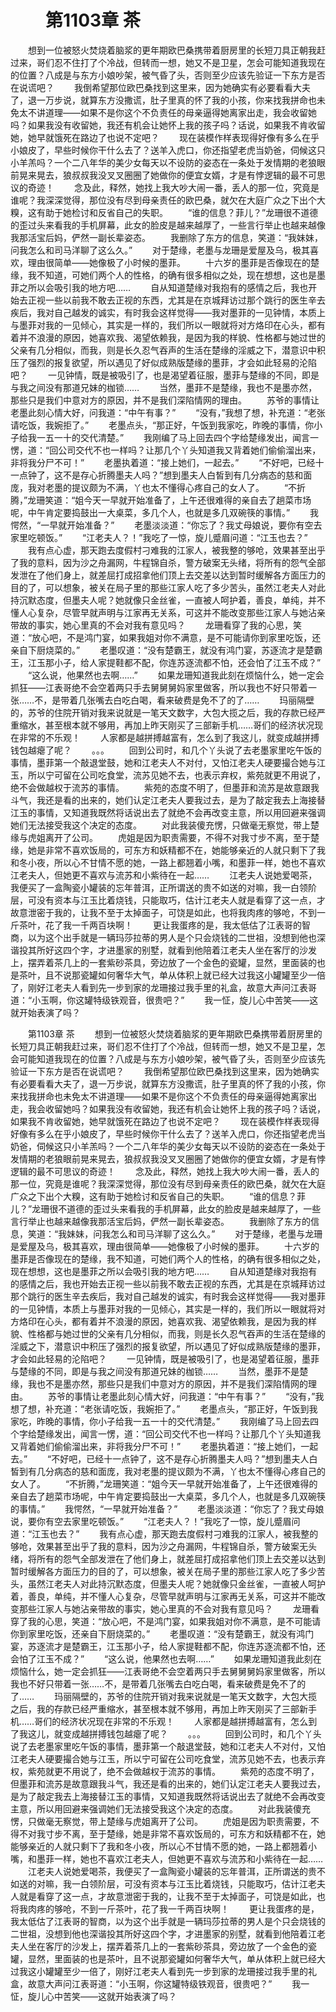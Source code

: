 # 　　第1103章 茶
　　想到一位被怒火焚烧着脑浆的更年期欧巴桑携带着厨房里的长短刀具正朝我赶过来，哥们忍不住打了个冷战，但转而一想，她又不是卫星，怎会可能知道我现在的位置？八成是与东方小娘吵架，被气昏了头，否则至少应该先验证一下东方是否在说谎吧？
　　我倒希望那位欧巴桑找到这里来，因为她确实有必要看看大夫了，退一万步说，就算东方没撒谎，肚子里真的怀了我的小孩，你来找我拼命也未免太不讲道理——如果不是你这个不负责任的母亲逼得她离家出走，我会收留她吗？如果我没有收留她，我还有机会让她怀上我的孩子吗？话说，如果我不肯收留她，她早就饿死在路边了也说不定吧？
　　现在装模作样表现得好像有多么在乎小娘皮了，早些时候你干什么去了？送羊入虎口，你还指望老虎当奶爸，伺候这只小羊羔吗？一个二八年华的美少女每天以不设防的姿态在一条处于发情期的老狼眼前晃来晃去，狼叔叔我没叉叉圈圈了她做你的便宜女婿，才是有悖逻辑的最不可思议的奇迹！
　　念及此，释然，她找上我大吵大闹一番，丢人的那一位，究竟是谁呢？我深深觉得，那位没有尽到母亲责任的欧巴桑，就欠在大庭广众之下出个大糗，这有助于她检讨和反省自己的失职。
　　“谁的信息？菲儿？”龙珊很不道德的歪过头来看我的手机屏幕，此女的脸皮是越来越厚了，一些言行举止也越来越像我那活宝后妈，俨然一副长辈姿态。
　　我删除了东方的信息，笑道：“我妹妹，问我怎么和司马洋聊了这么久。”
　　对于楚缘，老墨与龙珊是爱屋及乌，极其喜欢，理由很简单——她像极了小时候的墨菲。
　　十六岁的墨菲是否像现在的楚缘，我不知道，可她们两个人的性格，的确有很多相似之处，现在想想，这也是墨菲之所以会吸引我的地方吧……
　　自从知道楚缘对我抱有的感情之后，我也开始去正视一些以前我不敢去正视的东西，尤其是在京城拜访过那个跳行的医生辛去疾后，我对自己越发的诚实，有时我会这样觉得——我对墨菲的一见钟情，本质上与墨菲对我的一见倾心，其实是一样的，我们所以一眼就将对方烙印在心头，都有着并不浪漫的原因，她喜欢我、渴望依赖我，是因为我的样貌、性格都与她过世的父亲有几分相似，而我，则是长久忍气吞声的生活在楚缘的淫威之下，潜意识中积压了强烈的报复欲望，所以遇见了好似成熟版楚缘的墨菲，才会如此轻易的沦陷吧？
　　一见钟情，既是被吸引了，也是渴望着征服，墨菲与楚缘的不同，即是与我之间没有那道兄妹的枷锁……
　　当然，墨菲不是楚缘，我也不是墨亦然，那些只是我们中意对方的原因，并不是我们深陷情网的理由。
　　苏爷的事情让老墨此刻心情大好，问我道：“中午有事？”
　　“没有，”我想了想，补充道：“老张请吃饭，我婉拒了。”
　　老墨点头，“那正好，午饭到我家吃，昨晚的事情，你小子给我一五一十的交代清楚。”
　　我刚编了马上回去四个字给楚缘发出，闻言一愣，道：“回公司交代不也一样吗？让那几个丫头知道我又背着她们偷偷溜出来，非将我分尸不可！”
　　老墨执着道：“接上她们，一起去。”
　　“不好吧，已经十一点钟了，这不是存心折腾墨夫人吗？”想到墨夫人白皙到有几分病态的慈和面庞，我对老墨的提议颇为不满，丫也太不懂得心疼自己的女人了。
　　“不折腾，”龙珊笑道：“姐今天一早就开始准备了，上午还很难得的亲自去了趟菜市场呢，中午肯定要捣鼓出一大桌菜，多几个人，也就是多几双碗筷的事情。”
　　我愕然，“一早就开始准备？”
　　老墨淡淡道：“你忘了？我丈母娘说，要你有空去家里吃顿饭。”
　　“江老夫人？！”我吃了一惊，旋儿蹙眉问道：“江玉也去？”
　　我有点心虚，那天跑去度假村刁难我的江家人，被我整的够呛，效果甚至出乎了我的意料，因为沙之舟漏网，牛程锦自杀，警方破案无头绪，将所有的怨气全部发泄在了他们身上，就差屈打成招拿他们顶上去交差以达到暂时缓解各方面压力的目的了，可以想象，被关在局子里的那些江家人吃了多少苦头，虽然江老夫人对此持沉默态度，但墨夫人呢？她就像只金丝雀，一直被人呵护着，善良，单纯，并不懂人心复杂，尽管早就声明与江家再无关系，可这并不能改变那些江家人与她沾亲带故的事实，她心里真的不会对我有意见吗？
　　龙珊看穿了我的心思，笑道：“放心吧，不是鸿门宴，如果我姐对你不满意，是不可能请你到家里吃饭，还亲自下厨烧菜的。”
　　老墨叹道：“没有楚霸王，就没有鸿门宴，苏逐流才是楚霸王，江玉那小子，给人家提鞋都不配，你连苏逐流都不怕，还会怕了江玉不成？”
　　“这么说，他果然也去啊……”
　　如果龙珊知道我此刻在烦恼什么，她一定会抓狂——江表哥绝不会空着两只手去舅舅舅妈家里做客，所以我也不好只带着一张……不，是带着几张嘴去白吃白喝，看来破费是免不了的了……
　　玛丽隔壁的，苏爷的住院开销对我来说就是一笔天文数字，大包大揽之后，我的存款已经严重缩水，甚至根本就不够用，再加上昨天刚买了三部新手机……哥们的经济状况现在非常的不乐观！
　　人家都是越拼搏越富有，怎么到了我这儿，就变成越拼搏钱包越瘪了呢？
　　。。。
　　回到公司时，和几个丫头说了去老墨家里吃午饭的事情，墨菲第一个敲退堂鼓，她和江老夫人不对付，又怕江老夫人硬要撮合她与江玉，所以宁可留在公司吃食堂，流苏见她不去，也表示弃权，紫苑就更不用说了，绝不会做越权于流苏的事情。
　　紫苑的态度不明了，但墨菲和流苏是故意跟我斗气，我还是看的出来的，她们认定江老夫人要我过去，是为了敲定我去上海接替江玉的事情，又知道我既然将话说出去了就绝不会再改变主意，所以用回避来强调她们无法接受我这个决定的态度。
　　对此我装傻充愣，只做毫无察觉，带上楚缘与虎姐离开了公司。
　　虎姐是因为职责需要，不得不对我寸步不离，至于楚缘，她是非常不喜欢饭局的，可东方和妖精都不在，她能够亲近的人就只剩下了我和冬小夜，所以心不甘情不愿的她，一路上都翘着小嘴，和墨菲一样，她也不喜欢江老夫人，但她更不喜欢与流苏和小紫待在一起……
　　江老夫人说她爱喝茶，我便买了一盒陶瓷小罐装的忘年普洱，正所谓送的贵不如送的对嘛，我一白领阶层，可没有资本与江玉比着烧钱，只能取巧，估计江老夫人就是看穿了这一点，才故意泄密于我的，让我不至于太掉面子，可饶是如此，也将我肉疼的够呛，不到一斤茶叶，花了我一千两百块啊！
　　更让我蛋疼的是，我太低估了江表哥的智商，以为这个出手就是一辆玛莎拉蒂的男人是个只会烧钱的二世祖，没想到他也深谐投其所好这四个字，才进墨家的别墅，就看到他陪着江老夫人坐在客厅的沙发上，摆弄着茶几上的一套紫砂茶具，旁边放了一个金色的瓷罐，显然，里面装的也是茶叶，且不说那瓷罐如何奢华大气，单从体积上就已经大过我这小罐罐至少一倍了，刚好江老夫人看到先一步到家的龙珊接过我手里的礼盒，故意大声问江表哥道：“小玉啊，你这罐特级铁观音，很贵吧？”
　　我一怔，旋儿心中苦笑——这就开始表演了吗？

　　第1103章 茶
　　想到一位被怒火焚烧着脑浆的更年期欧巴桑携带着厨房里的长短刀具正朝我赶过来，哥们忍不住打了个冷战，但转而一想，她又不是卫星，怎会可能知道我现在的位置？八成是与东方小娘吵架，被气昏了头，否则至少应该先验证一下东方是否在说谎吧？
　　我倒希望那位欧巴桑找到这里来，因为她确实有必要看看大夫了，退一万步说，就算东方没撒谎，肚子里真的怀了我的小孩，你来找我拼命也未免太不讲道理——如果不是你这个不负责任的母亲逼得她离家出走，我会收留她吗？如果我没有收留她，我还有机会让她怀上我的孩子吗？话说，如果我不肯收留她，她早就饿死在路边了也说不定吧？
　　现在装模作样表现得好像有多么在乎小娘皮了，早些时候你干什么去了？送羊入虎口，你还指望老虎当奶爸，伺候这只小羊羔吗？一个二八年华的美少女每天以不设防的姿态在一条处于发情期的老狼眼前晃来晃去，狼叔叔我没叉叉圈圈了她做你的便宜女婿，才是有悖逻辑的最不可思议的奇迹！
　　念及此，释然，她找上我大吵大闹一番，丢人的那一位，究竟是谁呢？我深深觉得，那位没有尽到母亲责任的欧巴桑，就欠在大庭广众之下出个大糗，这有助于她检讨和反省自己的失职。
　　“谁的信息？菲儿？”龙珊很不道德的歪过头来看我的手机屏幕，此女的脸皮是越来越厚了，一些言行举止也越来越像我那活宝后妈，俨然一副长辈姿态。
　　我删除了东方的信息，笑道：“我妹妹，问我怎么和司马洋聊了这么久。”
　　对于楚缘，老墨与龙珊是爱屋及乌，极其喜欢，理由很简单——她像极了小时候的墨菲。
　　十六岁的墨菲是否像现在的楚缘，我不知道，可她们两个人的性格，的确有很多相似之处，现在想想，这也是墨菲之所以会吸引我的地方吧……
　　自从知道楚缘对我抱有的感情之后，我也开始去正视一些以前我不敢去正视的东西，尤其是在京城拜访过那个跳行的医生辛去疾后，我对自己越发的诚实，有时我会这样觉得——我对墨菲的一见钟情，本质上与墨菲对我的一见倾心，其实是一样的，我们所以一眼就将对方烙印在心头，都有着并不浪漫的原因，她喜欢我、渴望依赖我，是因为我的样貌、性格都与她过世的父亲有几分相似，而我，则是长久忍气吞声的生活在楚缘的淫威之下，潜意识中积压了强烈的报复欲望，所以遇见了好似成熟版楚缘的墨菲，才会如此轻易的沦陷吧？
　　一见钟情，既是被吸引了，也是渴望着征服，墨菲与楚缘的不同，即是与我之间没有那道兄妹的枷锁……
　　当然，墨菲不是楚缘，我也不是墨亦然，那些只是我们中意对方的原因，并不是我们深陷情网的理由。
　　苏爷的事情让老墨此刻心情大好，问我道：“中午有事？”
　　“没有，”我想了想，补充道：“老张请吃饭，我婉拒了。”
　　老墨点头，“那正好，午饭到我家吃，昨晚的事情，你小子给我一五一十的交代清楚。”
　　我刚编了马上回去四个字给楚缘发出，闻言一愣，道：“回公司交代不也一样吗？让那几个丫头知道我又背着她们偷偷溜出来，非将我分尸不可！”
　　老墨执着道：“接上她们，一起去。”
　　“不好吧，已经十一点钟了，这不是存心折腾墨夫人吗？”想到墨夫人白皙到有几分病态的慈和面庞，我对老墨的提议颇为不满，丫也太不懂得心疼自己的女人了。
　　“不折腾，”龙珊笑道：“姐今天一早就开始准备了，上午还很难得的亲自去了趟菜市场呢，中午肯定要捣鼓出一大桌菜，多几个人，也就是多几双碗筷的事情。”
　　我愕然，“一早就开始准备？”
　　老墨淡淡道：“你忘了？我丈母娘说，要你有空去家里吃顿饭。”
　　“江老夫人？！”我吃了一惊，旋儿蹙眉问道：“江玉也去？”
　　我有点心虚，那天跑去度假村刁难我的江家人，被我整的够呛，效果甚至出乎了我的意料，因为沙之舟漏网，牛程锦自杀，警方破案无头绪，将所有的怨气全部发泄在了他们身上，就差屈打成招拿他们顶上去交差以达到暂时缓解各方面压力的目的了，可以想象，被关在局子里的那些江家人吃了多少苦头，虽然江老夫人对此持沉默态度，但墨夫人呢？她就像只金丝雀，一直被人呵护着，善良，单纯，并不懂人心复杂，尽管早就声明与江家再无关系，可这并不能改变那些江家人与她沾亲带故的事实，她心里真的不会对我有意见吗？
　　龙珊看穿了我的心思，笑道：“放心吧，不是鸿门宴，如果我姐对你不满意，是不可能请你到家里吃饭，还亲自下厨烧菜的。”
　　老墨叹道：“没有楚霸王，就没有鸿门宴，苏逐流才是楚霸王，江玉那小子，给人家提鞋都不配，你连苏逐流都不怕，还会怕了江玉不成？”
　　“这么说，他果然也去啊……”
　　如果龙珊知道我此刻在烦恼什么，她一定会抓狂——江表哥绝不会空着两只手去舅舅舅妈家里做客，所以我也不好只带着一张……不，是带着几张嘴去白吃白喝，看来破费是免不了的了……
　　玛丽隔壁的，苏爷的住院开销对我来说就是一笔天文数字，大包大揽之后，我的存款已经严重缩水，甚至根本就不够用，再加上昨天刚买了三部新手机……哥们的经济状况现在非常的不乐观！
　　人家都是越拼搏越富有，怎么到了我这儿，就变成越拼搏钱包越瘪了呢？
　　。。。
　　回到公司时，和几个丫头说了去老墨家里吃午饭的事情，墨菲第一个敲退堂鼓，她和江老夫人不对付，又怕江老夫人硬要撮合她与江玉，所以宁可留在公司吃食堂，流苏见她不去，也表示弃权，紫苑就更不用说了，绝不会做越权于流苏的事情。
　　紫苑的态度不明了，但墨菲和流苏是故意跟我斗气，我还是看的出来的，她们认定江老夫人要我过去，是为了敲定我去上海接替江玉的事情，又知道我既然将话说出去了就绝不会再改变主意，所以用回避来强调她们无法接受我这个决定的态度。
　　对此我装傻充愣，只做毫无察觉，带上楚缘与虎姐离开了公司。
　　虎姐是因为职责需要，不得不对我寸步不离，至于楚缘，她是非常不喜欢饭局的，可东方和妖精都不在，她能够亲近的人就只剩下了我和冬小夜，所以心不甘情不愿的她，一路上都翘着小嘴，和墨菲一样，她也不喜欢江老夫人，但她更不喜欢与流苏和小紫待在一起……
　　江老夫人说她爱喝茶，我便买了一盒陶瓷小罐装的忘年普洱，正所谓送的贵不如送的对嘛，我一白领阶层，可没有资本与江玉比着烧钱，只能取巧，估计江老夫人就是看穿了这一点，才故意泄密于我的，让我不至于太掉面子，可饶是如此，也将我肉疼的够呛，不到一斤茶叶，花了我一千两百块啊！
　　更让我蛋疼的是，我太低估了江表哥的智商，以为这个出手就是一辆玛莎拉蒂的男人是个只会烧钱的二世祖，没想到他也深谐投其所好这四个字，才进墨家的别墅，就看到他陪着江老夫人坐在客厅的沙发上，摆弄着茶几上的一套紫砂茶具，旁边放了一个金色的瓷罐，显然，里面装的也是茶叶，且不说那瓷罐如何奢华大气，单从体积上就已经大过我这小罐罐至少一倍了，刚好江老夫人看到先一步到家的龙珊接过我手里的礼盒，故意大声问江表哥道：“小玉啊，你这罐特级铁观音，很贵吧？”
　　我一怔，旋儿心中苦笑——这就开始表演了吗？
